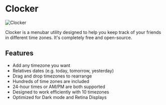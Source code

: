 # Clocker
![Clocker](https://raw.githubusercontent.com/Abhishaker17/Clocker/master/Icons/ClockerIcon-64.png)

Clocker is a menubar utility designed to help you keep track of your friends in different time zones.  It's completely free and open-source.

## Features

- Add any timezone you want
- Relatives dates (e.g. today, tomorrow, yesterday)
- Drag and drop timezones to rearrange
- Hundreds of time zones are included
- 24-hour times or AM/PM are both supported
- Designed to work efficiently with 10 timezones
- Optimized for Dark mode and Retina Displays




